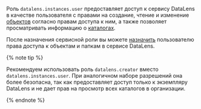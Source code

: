 Роль `datalens.instances.user` предоставляет доступ к сервису DataLens в качестве пользователя с правами на создание, чтение и изменение [объектов](../../../datalens/concepts/index.md#component-interrelation) согласно правам доступа к ним, а также позволяет просматривать информацию о [каталогах](../../../resource-manager/concepts/resources-hierarchy.md#folder).

После назначения сервисной роли вы можете [назначить](../../../datalens/operations/permission/grant.md) пользователю права доступа к объектам и папкам в сервисе DataLens.

{% note tip %}

Рекомендуем использовать роль `datalens.creator` вместо `datalens.instances.user`. При аналогичном наборе разрешений она более безопасна, так как предоставляет доступ только к экземпляру DataLens и не дает прав на просмотр всех каталогов в организации.

{% endnote %}

